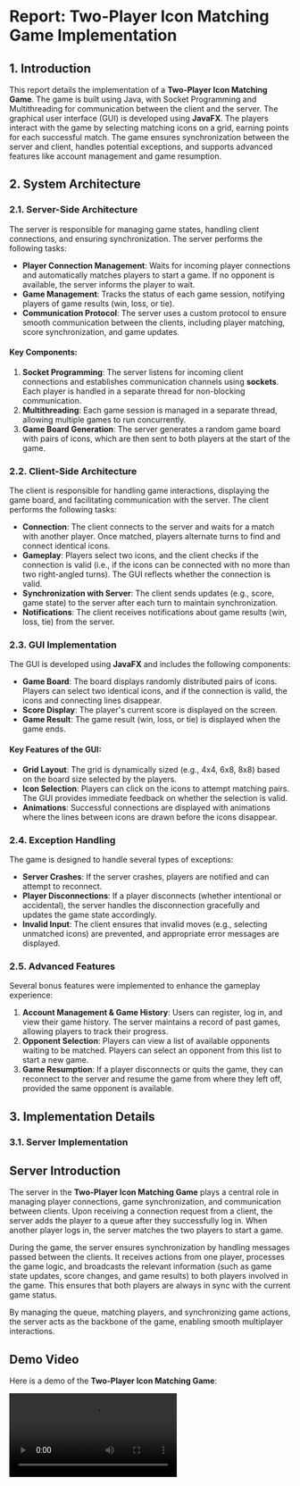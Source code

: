 # Report: Two-Player Icon Matching Game Implementation

## 1. Introduction

This report details the implementation of a **Two-Player Icon Matching Game**. The game is built using Java, with Socket Programming and Multithreading for communication between the client and the server. The graphical user interface (GUI) is developed using **JavaFX**. The players interact with the game by selecting matching icons on a grid, earning points for each successful match. The game ensures synchronization between the server and client, handles potential exceptions, and supports advanced features like account management and game resumption.

## 2. System Architecture

### 2.1. Server-Side Architecture

The server is responsible for managing game states, handling client connections, and ensuring synchronization. The server performs the following tasks:
- **Player Connection Management**: Waits for incoming player connections and automatically matches players to start a game. If no opponent is available, the server informs the player to wait.
- **Game Management**: Tracks the status of each game session, notifying players of game results (win, loss, or tie).
- **Communication Protocol**: The server uses a custom protocol to ensure smooth communication between the clients, including player matching, score synchronization, and game updates.

#### Key Components:
1. **Socket Programming**: The server listens for incoming client connections and establishes communication channels using **sockets**. Each player is handled in a separate thread for non-blocking communication.
2. **Multithreading**: Each game session is managed in a separate thread, allowing multiple games to run concurrently.
3. **Game Board Generation**: The server generates a random game board with pairs of icons, which are then sent to both players at the start of the game.

### 2.2. Client-Side Architecture

The client is responsible for handling game interactions, displaying the game board, and facilitating communication with the server. The client performs the following tasks:
- **Connection**: The client connects to the server and waits for a match with another player. Once matched, players alternate turns to find and connect identical icons.
- **Gameplay**: Players select two icons, and the client checks if the connection is valid (i.e., if the icons can be connected with no more than two right-angled turns). The GUI reflects whether the connection is valid.
- **Synchronization with Server**: The client sends updates (e.g., score, game state) to the server after each turn to maintain synchronization.
- **Notifications**: The client receives notifications about game results (win, loss, tie) from the server.

### 2.3. GUI Implementation

The GUI is developed using **JavaFX** and includes the following components:
- **Game Board**: The board displays randomly distributed pairs of icons. Players can select two identical icons, and if the connection is valid, the icons and connecting lines disappear.
- **Score Display**: The player's current score is displayed on the screen.
- **Game Result**: The game result (win, loss, or tie) is displayed when the game ends.

#### Key Features of the GUI:
- **Grid Layout**: The grid is dynamically sized (e.g., 4x4, 6x8, 8x8) based on the board size selected by the players.
- **Icon Selection**: Players can click on the icons to attempt matching pairs. The GUI provides immediate feedback on whether the selection is valid.
- **Animations**: Successful connections are displayed with animations where the lines between icons are drawn before the icons disappear.

### 2.4. Exception Handling

The game is designed to handle several types of exceptions:
- **Server Crashes**: If the server crashes, players are notified and can attempt to reconnect.
- **Player Disconnections**: If a player disconnects (whether intentional or accidental), the server handles the disconnection gracefully and updates the game state accordingly.
- **Invalid Input**: The client ensures that invalid moves (e.g., selecting unmatched icons) are prevented, and appropriate error messages are displayed.

### 2.5. Advanced Features

Several bonus features were implemented to enhance the gameplay experience:
1. **Account Management & Game History**: Users can register, log in, and view their game history. The server maintains a record of past games, allowing players to track their progress.
2. **Opponent Selection**: Players can view a list of available opponents waiting to be matched. Players can select an opponent from this list to start a new game.
3. **Game Resumption**: If a player disconnects or quits the game, they can reconnect to the server and resume the game from where they left off, provided the same opponent is available.

## 3. Implementation Details

### 3.1. Server Implementation

## Server Introduction

The server in the **Two-Player Icon Matching Game** plays a central role in managing player connections, game synchronization, and communication between clients. Upon receiving a connection request from a client, the server adds the player to a queue after they successfully log in. When another player logs in, the server matches the two players to start a game.

During the game, the server ensures synchronization by handling messages passed between the clients. It receives actions from one player, processes the game logic, and broadcasts the relevant information (such as game state updates, score changes, and game results) to both players involved in the game. This ensures that both players are always in sync with the current game status.

By managing the queue, matching players, and synchronizing game actions, the server acts as the backbone of the game, enabling smooth multiplayer interactions.

## Demo Video

Here is a demo of the **Two-Player Icon Matching Game**:

![Demo Video](./demo.mp4)
